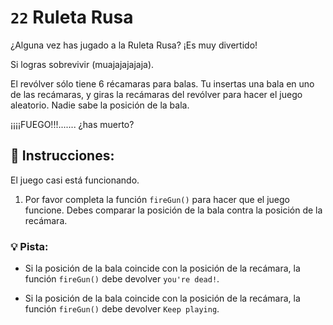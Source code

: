 # `22` Ruleta Rusa 

¿Alguna vez has jugado a la Ruleta Rusa? ¡Es muy divertido! 

Si logras sobrevivir (muajajajajaja).

El revólver sólo tiene 6 récamaras para balas. Tu insertas una bala en uno de las recámaras, y giras la recámaras del revólver para hacer el juego aleatorio. Nadie sabe la posición de la bala.

¡¡¡¡FUEGO!!!....... ¿has muerto?

## :pencil: Instrucciones:

El juego casi está funcionando.

1. Por favor completa la función `fireGun()` para hacer que el juego funcione. Debes comparar la posición de la bala contra la posición de la recámara.

### :bulb: Pista:

- Si la posición de la bala coincide con la posición de la recámara, la función `fireGun()` debe devolver `you're dead!`.

- Si la posición de la bala coincide con la posición de la recámara, la función `fireGun()` debe devolver `Keep playing`.
